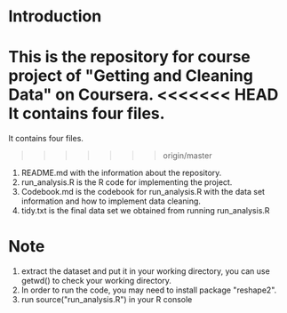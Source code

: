 # Introduction
This is the repository for course project of "Getting and Cleaning Data" on Coursera.
<<<<<<< HEAD
It contains four files. 
=======
It contains four files.
>>>>>>> origin/master

1. README.md with the information about the repository.
2. run_analysis.R is the R code for implementing the project.
3. Codebook.md is the codebook for run_analysis.R with the data set information and how to implement data cleaning.
4. tidy.txt is the final data set we obtained from running run_analysis.R 

# Note
1. extract the dataset and put it in your working directory, you can use getwd() to check your working directory.
2. In order to run the code, you may need to install package "reshape2".
3. run source("run_analysis.R") in your R console